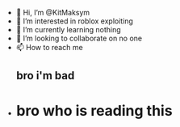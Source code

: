 - 👋 Hi, I’m @KitMaksym
- 👀 I’m interested in roblox exploiting
- 🌱 I’m currently learning nothing
- 💞️ I’m looking to collaborate on no one
- 📫 How to reach me <h2>bro i'm bad</h1>
- <h1>bro who is reading this</h1>

<!---
why i need to type this
--->
